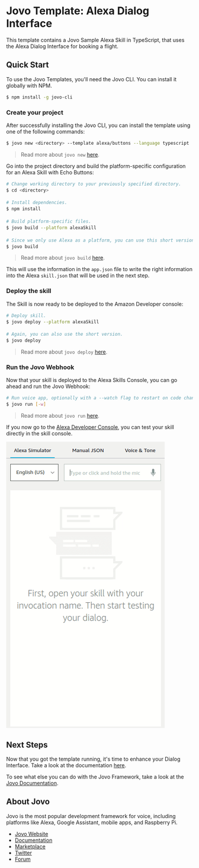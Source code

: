 # Jovo Template: Alexa Dialog Interface

This template contains a Jovo Sample Alexa Skill in TypeScript, that uses the Alexa Dialog Interface for booking a flight.

## Quick Start

To use the Jovo Templates, you'll need the Jovo CLI. You can install it globally with NPM.

```sh
$ npm install -g jovo-cli
```

### Create your project

After successfully installing the Jovo CLI, you can install the template using one of the following commands:

```sh
$ jovo new <directory> --template alexa/buttons --language typescript
```

> Read more about `jovo new` [here](https://www.jovo.tech/marketplace/jovo-cli#jovo-new).

Go into the project directory and build the platform-specific configuration for an Alexa Skill with Echo Buttons:

```sh
# Change working directory to your previously specified directory.
$ cd <directory>

# Install dependencies.
$ npm install

# Build platform-specific files.
$ jovo build --platform alexaSkill

# Since we only use Alexa as a platform, you can use this short version as well.
$ jovo build
```

> Read more about `jovo build` [here](https://www.jovo.tech/marketplace/jovo-cli#jovo-build).

This will use the information in the `app.json` file to write the right information into the Alexa `skill.json` that will be used in the next step.

### Deploy the skill

The Skill is now ready to be deployed to the Amazon Developer console:

```sh
# Deploy skill.
$ jovo deploy --platform alexaSkill

# Again, you can also use the short version.
$ jovo deploy
```

> Read more about `jovo deploy` [here](https://www.jovo.tech/marketplace/jovo-cli#jovo-deploy).

### Run the Jovo Webhook

Now that your skill is deployed to the Alexa Skills Console, you can go ahead and run the Jovo Webhook:

```sh
# Run voice app, optionally with a --watch flag to restart on code changes.
$ jovo run [-w]
```

> Read more about `jovo run` [here](https://www.jovo.tech/marketplace/jovo-cli#jovo-run).

If you now go to the [Alexa Developer Console](https://developer.amazon.com/alexa/console/ask), you can test your skill directly in the skill console.

![Debugger Example](./img/skills-console.gif)

## Next Steps

Now that you got the template running, it's time to enhance your Dialog Interface. Take a look at the documentation [here](https://www.jovo.tech/docs/v2/amazon-alexa/dialog-interface#dialog-interface).

To see what else you can do with the Jovo Framework, take a look at the [Jovo Documentation](https://www.jovo.tech/docs/).

## About Jovo

Jovo is the most popular development framework for voice, including platforms like Alexa, Google Assistant, mobile apps, and Raspberry Pi.

- [Jovo Website](https://jovo.tech/)
- [Documentation](https://jovo.tech/docs/)
- [Marketplace](https://www.jovo.tech/marketplace/)
- [Twitter](https://twitter.com/jovotech/)
- [Forum](https://community.jovo.tech/)
